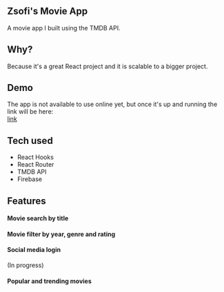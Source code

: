 ## Zsofi's Movie App

A movie app I built using the TMDB API.

## Why?

Because it's a great React project and it is scalable to a bigger project.

## Demo

The app is not available to use online yet, but once it's up and running the link will be here: <br />
[link](http://localhost:3000)

## Tech used
- React Hooks
- React Router
- TMDB API
- Firebase

## Features

#### Movie search by title


#### Movie filter by year, genre and rating


#### Social media login
(In progress)

#### Popular and trending movies
